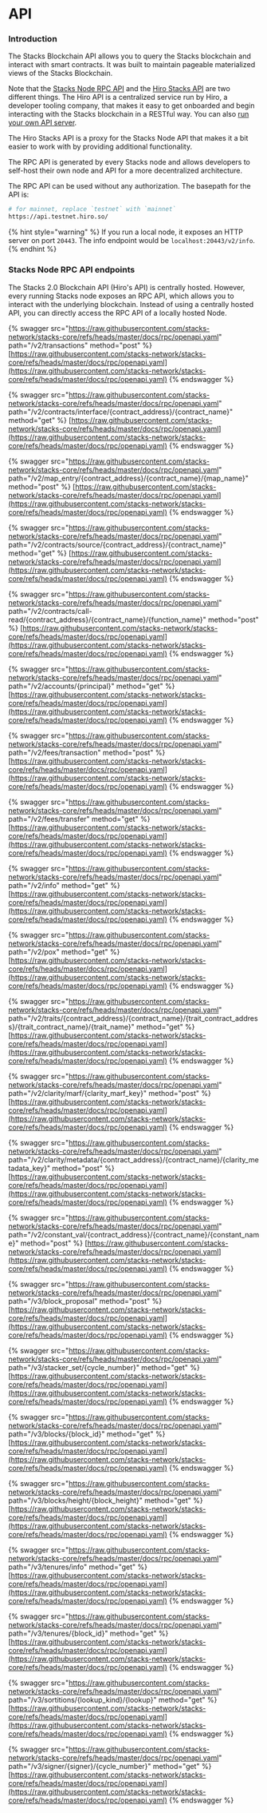 # API

### Introduction

The Stacks Blockchain API allows you to query the Stacks blockchain and interact with smart contracts. It was built to maintain pageable materialized views of the Stacks Blockchain.

Note that the [Stacks Node RPC API](https://github.com/stacks-network/stacks-blockchain/) and the [Hiro Stacks API](https://www.hiro.so/stacks-api) are two different things. The Hiro API is a centralized service run by Hiro, a developer tooling company, that makes it easy to get onboarded and begin interacting with the Stacks blockchain in a RESTful way. You can also [run your own API server](https://docs.hiro.so/get-started/running-api-node).

The Hiro Stacks API is a proxy for the Stacks Node API that makes it a bit easier to work with by providing additional functionality.

The RPC API is generated by every Stacks node and allows developers to self-host their own node and API for a more decentralized architecture.

The RPC API can be used without any authorization. The basepath for the API is:

```bash
# for mainnet, replace `testnet` with `mainnet`
https://api.testnet.hiro.so/
```

{% hint style="warning" %}
If you run a local node, it exposes an HTTP server on port `20443`. The info endpoint would be `localhost:20443/v2/info`.
{% endhint %}



### Stacks Node RPC API endpoints

The Stacks 2.0 Blockchain API (Hiro's API) is centrally hosted. However, every running Stacks node exposes an RPC API, which allows you to interact with the underlying blockchain. Instead of using a centrally hosted API, you can directly access the RPC API of a locally hosted Node.

{% swagger src="https://raw.githubusercontent.com/stacks-network/stacks-core/refs/heads/master/docs/rpc/openapi.yaml" path="/v2/transactions" method="post" %}
[https://raw.githubusercontent.com/stacks-network/stacks-core/refs/heads/master/docs/rpc/openapi.yaml](https://raw.githubusercontent.com/stacks-network/stacks-core/refs/heads/master/docs/rpc/openapi.yaml)
{% endswagger %}

{% swagger src="https://raw.githubusercontent.com/stacks-network/stacks-core/refs/heads/master/docs/rpc/openapi.yaml" path="/v2/contracts/interface/{contract_address}/{contract_name}" method="get" %}
[https://raw.githubusercontent.com/stacks-network/stacks-core/refs/heads/master/docs/rpc/openapi.yaml](https://raw.githubusercontent.com/stacks-network/stacks-core/refs/heads/master/docs/rpc/openapi.yaml)
{% endswagger %}

{% swagger src="https://raw.githubusercontent.com/stacks-network/stacks-core/refs/heads/master/docs/rpc/openapi.yaml" path="/v2/map_entry/{contract_address}/{contract_name}/{map_name}" method="post" %}
[https://raw.githubusercontent.com/stacks-network/stacks-core/refs/heads/master/docs/rpc/openapi.yaml](https://raw.githubusercontent.com/stacks-network/stacks-core/refs/heads/master/docs/rpc/openapi.yaml)
{% endswagger %}

{% swagger src="https://raw.githubusercontent.com/stacks-network/stacks-core/refs/heads/master/docs/rpc/openapi.yaml" path="/v2/contracts/source/{contract_address}/{contract_name}" method="get" %}
[https://raw.githubusercontent.com/stacks-network/stacks-core/refs/heads/master/docs/rpc/openapi.yaml](https://raw.githubusercontent.com/stacks-network/stacks-core/refs/heads/master/docs/rpc/openapi.yaml)
{% endswagger %}

{% swagger src="https://raw.githubusercontent.com/stacks-network/stacks-core/refs/heads/master/docs/rpc/openapi.yaml" path="/v2/contracts/call-read/{contract_address}/{contract_name}/{function_name}" method="post" %}
[https://raw.githubusercontent.com/stacks-network/stacks-core/refs/heads/master/docs/rpc/openapi.yaml](https://raw.githubusercontent.com/stacks-network/stacks-core/refs/heads/master/docs/rpc/openapi.yaml)
{% endswagger %}

{% swagger src="https://raw.githubusercontent.com/stacks-network/stacks-core/refs/heads/master/docs/rpc/openapi.yaml" path="/v2/accounts/{principal}" method="get" %}
[https://raw.githubusercontent.com/stacks-network/stacks-core/refs/heads/master/docs/rpc/openapi.yaml](https://raw.githubusercontent.com/stacks-network/stacks-core/refs/heads/master/docs/rpc/openapi.yaml)
{% endswagger %}

{% swagger src="https://raw.githubusercontent.com/stacks-network/stacks-core/refs/heads/master/docs/rpc/openapi.yaml" path="/v2/fees/transaction" method="post" %}
[https://raw.githubusercontent.com/stacks-network/stacks-core/refs/heads/master/docs/rpc/openapi.yaml](https://raw.githubusercontent.com/stacks-network/stacks-core/refs/heads/master/docs/rpc/openapi.yaml)
{% endswagger %}

{% swagger src="https://raw.githubusercontent.com/stacks-network/stacks-core/refs/heads/master/docs/rpc/openapi.yaml" path="/v2/fees/transfer" method="get" %}
[https://raw.githubusercontent.com/stacks-network/stacks-core/refs/heads/master/docs/rpc/openapi.yaml](https://raw.githubusercontent.com/stacks-network/stacks-core/refs/heads/master/docs/rpc/openapi.yaml)
{% endswagger %}

{% swagger src="https://raw.githubusercontent.com/stacks-network/stacks-core/refs/heads/master/docs/rpc/openapi.yaml" path="/v2/info" method="get" %}
[https://raw.githubusercontent.com/stacks-network/stacks-core/refs/heads/master/docs/rpc/openapi.yaml](https://raw.githubusercontent.com/stacks-network/stacks-core/refs/heads/master/docs/rpc/openapi.yaml)
{% endswagger %}

{% swagger src="https://raw.githubusercontent.com/stacks-network/stacks-core/refs/heads/master/docs/rpc/openapi.yaml" path="/v2/pox" method="get" %}
[https://raw.githubusercontent.com/stacks-network/stacks-core/refs/heads/master/docs/rpc/openapi.yaml](https://raw.githubusercontent.com/stacks-network/stacks-core/refs/heads/master/docs/rpc/openapi.yaml)
{% endswagger %}

{% swagger src="https://raw.githubusercontent.com/stacks-network/stacks-core/refs/heads/master/docs/rpc/openapi.yaml" path="/v2/traits/{contract_address}/{contract_name}/{trait_contract_address}/{trait_contract_name}/{trait_name}" method="get" %}
[https://raw.githubusercontent.com/stacks-network/stacks-core/refs/heads/master/docs/rpc/openapi.yaml](https://raw.githubusercontent.com/stacks-network/stacks-core/refs/heads/master/docs/rpc/openapi.yaml)
{% endswagger %}

{% swagger src="https://raw.githubusercontent.com/stacks-network/stacks-core/refs/heads/master/docs/rpc/openapi.yaml" path="/v2/clarity/marf/{clarity_marf_key}" method="post" %}
[https://raw.githubusercontent.com/stacks-network/stacks-core/refs/heads/master/docs/rpc/openapi.yaml](https://raw.githubusercontent.com/stacks-network/stacks-core/refs/heads/master/docs/rpc/openapi.yaml)
{% endswagger %}

{% swagger src="https://raw.githubusercontent.com/stacks-network/stacks-core/refs/heads/master/docs/rpc/openapi.yaml" path="/v2/clarity/metadata/{contract_address}/{contract_name}/{clarity_metadata_key}" method="post" %}
[https://raw.githubusercontent.com/stacks-network/stacks-core/refs/heads/master/docs/rpc/openapi.yaml](https://raw.githubusercontent.com/stacks-network/stacks-core/refs/heads/master/docs/rpc/openapi.yaml)
{% endswagger %}

{% swagger src="https://raw.githubusercontent.com/stacks-network/stacks-core/refs/heads/master/docs/rpc/openapi.yaml" path="/v2/constant_val/{contract_address}/{contract_name}/{constant_name}" method="post" %}
[https://raw.githubusercontent.com/stacks-network/stacks-core/refs/heads/master/docs/rpc/openapi.yaml](https://raw.githubusercontent.com/stacks-network/stacks-core/refs/heads/master/docs/rpc/openapi.yaml)
{% endswagger %}

{% swagger src="https://raw.githubusercontent.com/stacks-network/stacks-core/refs/heads/master/docs/rpc/openapi.yaml" path="/v3/block_proposal" method="post" %}
[https://raw.githubusercontent.com/stacks-network/stacks-core/refs/heads/master/docs/rpc/openapi.yaml](https://raw.githubusercontent.com/stacks-network/stacks-core/refs/heads/master/docs/rpc/openapi.yaml)
{% endswagger %}

{% swagger src="https://raw.githubusercontent.com/stacks-network/stacks-core/refs/heads/master/docs/rpc/openapi.yaml" path="/v3/stacker_set/{cycle_number}" method="get" %}
[https://raw.githubusercontent.com/stacks-network/stacks-core/refs/heads/master/docs/rpc/openapi.yaml](https://raw.githubusercontent.com/stacks-network/stacks-core/refs/heads/master/docs/rpc/openapi.yaml)
{% endswagger %}

{% swagger src="https://raw.githubusercontent.com/stacks-network/stacks-core/refs/heads/master/docs/rpc/openapi.yaml" path="/v3/blocks/{block_id}" method="get" %}
[https://raw.githubusercontent.com/stacks-network/stacks-core/refs/heads/master/docs/rpc/openapi.yaml](https://raw.githubusercontent.com/stacks-network/stacks-core/refs/heads/master/docs/rpc/openapi.yaml)
{% endswagger %}

{% swagger src="https://raw.githubusercontent.com/stacks-network/stacks-core/refs/heads/master/docs/rpc/openapi.yaml" path="/v3/blocks/height/{block_height}" method="get" %}
[https://raw.githubusercontent.com/stacks-network/stacks-core/refs/heads/master/docs/rpc/openapi.yaml](https://raw.githubusercontent.com/stacks-network/stacks-core/refs/heads/master/docs/rpc/openapi.yaml)
{% endswagger %}

{% swagger src="https://raw.githubusercontent.com/stacks-network/stacks-core/refs/heads/master/docs/rpc/openapi.yaml" path="/v3/tenures/info" method="get" %}
[https://raw.githubusercontent.com/stacks-network/stacks-core/refs/heads/master/docs/rpc/openapi.yaml](https://raw.githubusercontent.com/stacks-network/stacks-core/refs/heads/master/docs/rpc/openapi.yaml)
{% endswagger %}

{% swagger src="https://raw.githubusercontent.com/stacks-network/stacks-core/refs/heads/master/docs/rpc/openapi.yaml" path="/v3/tenures/{block_id}" method="get" %}
[https://raw.githubusercontent.com/stacks-network/stacks-core/refs/heads/master/docs/rpc/openapi.yaml](https://raw.githubusercontent.com/stacks-network/stacks-core/refs/heads/master/docs/rpc/openapi.yaml)
{% endswagger %}

{% swagger src="https://raw.githubusercontent.com/stacks-network/stacks-core/refs/heads/master/docs/rpc/openapi.yaml" path="/v3/sortitions/{lookup_kind}/{lookup}" method="get" %}
[https://raw.githubusercontent.com/stacks-network/stacks-core/refs/heads/master/docs/rpc/openapi.yaml](https://raw.githubusercontent.com/stacks-network/stacks-core/refs/heads/master/docs/rpc/openapi.yaml)
{% endswagger %}

{% swagger src="https://raw.githubusercontent.com/stacks-network/stacks-core/refs/heads/master/docs/rpc/openapi.yaml" path="/v3/signer/{signer}/{cycle_number}" method="get" %}
[https://raw.githubusercontent.com/stacks-network/stacks-core/refs/heads/master/docs/rpc/openapi.yaml](https://raw.githubusercontent.com/stacks-network/stacks-core/refs/heads/master/docs/rpc/openapi.yaml)
{% endswagger %}

